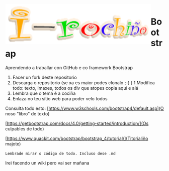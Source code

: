 <img style="float:left" height="128px"   src="/imaxes/logo.png" alt="" />

# Bootstrap
Aprendendo a traballar con GitHub e  co framework Bootstrap 

1. Facer un fork deste repositorio
1. Descarga o repositorio (se xa es maior podes clonalo ;-) ) 
1.Modifica todo: texto, imaxes, todos os div que atopes copia aquí e alá
1. Lembra que o tema é a cociña 
1. Enlaza no teu sitio web para poder velo todos 


Consulta todo esto:
[https://www.w3schools.com/bootstrap4/default.asp](O noso "libro" de texto)

[https://getbootstrap.com/docs/4.0/getting-started/introduction/](Os culpables de todo)

[https://www.quackit.com/bootstrap/bootstrap_4/tutorial/](Titorialiño majote)
```
Lembrade mirar o código de todo. Incluso dese .md
```

Irei facendo un wiki pero vai ser mañana
